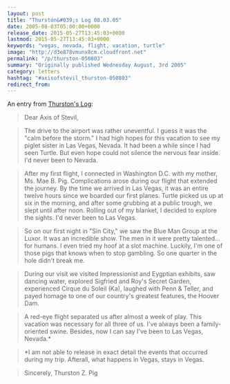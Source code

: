 ```yaml
---
layout: post
title: "Thurston&#039;s Log 08.03.05"
date: 2005-08-03T05:00:00+0000
release_date: 2015-05-27T13:45:03+0000
lastmod: 2015-05-27T13:45:03+0000
keywords: "vegas, nevada, flight, vacation, turtle"
image: "http://d3e878vmunx8cm.cloudfront.net"
permalink: "/p/thurston-050803"
summary: "Originally published Wednesday August, 3rd 2005"
category: letters
hashtag: "#axisofstevil_thurston-050803"
redirect_from:
---
```


An entry from [Thurston's Log](/p/thurston):

> Dear Axis of Stevil,

> The drive to the airport was rather uneventful. I guess it was the "calm before the storm." I had high hopes for this vacation to see my piglet sister in Las Vegas, Nevada. It had been a while since I had seen Turtle. But even hope could not silence the nervous fear inside. I'd never been to Nevada.

> After my first flight, I connected in Washington D.C. with my mother, Ms. Mae B. Pig. Complications arose during our flight that extended the journey. By the time we arrived in Las Vegas, it was an entire twelve hours since we boarded our first planes. Turtle picked us up at six in the morning, and after some grubbing at a public trough, we slept until after noon. Rolling out of my blanket, I decided to explore the sights. I'd never been to Las Vegas.

> So on our first night in "Sin City," we saw the Blue Man Group at the Luxor. It was an incredible show. The men in it were pretty talented... for humans. I even tried my hoof at a slot machine. Luckily, I'm one of those pigs that knows when to stop gambling. So one quarter in the hole didn't break me.

> During our visit we visited Impressionist and Eygptian exhibits, saw dancing water, explored Sigfried and Roy's Secret Garden, experienced Cirque du Soleil (Ka), laughed with Penn & Teller, and payed homage to one of our country's greatest features, the Hoover Dam.

> A red-eye flight separated us after almost a week of play. This vacation was necessary for all three of us. I've always been a family-oriented swine. Besides, now I can say I've been to Las Vegas, Nevada.*

> *I am not able to release in exact detail the events that occurred during my trip. Afterall, what happens in Vegas, stays in Vegas.

> Sincerely,
> Thurston Z. Pig
